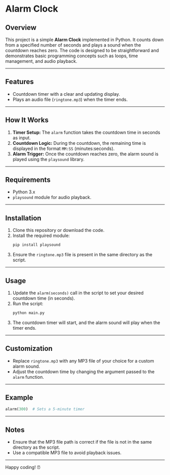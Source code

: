# Alarm Clock

## Overview
This project is a simple **Alarm Clock** implemented in Python. It counts down from a specified number of seconds and plays a sound when the countdown reaches zero. The code is designed to be straightforward and demonstrates basic programming concepts such as loops, time management, and audio playback.

---

## Features
- Countdown timer with a clear and updating display.
- Plays an audio file (`ringtone.mp3`) when the timer ends.

---

## How It Works
1. **Timer Setup:** The `alarm` function takes the countdown time in seconds as input.
2. **Countdown Logic:** During the countdown, the remaining time is displayed in the format `MM:SS` (minutes:seconds).
3. **Alarm Trigger:** Once the countdown reaches zero, the alarm sound is played using the `playsound` library.

---

## Requirements
- Python 3.x
- `playsound` module for audio playback.

---

## Installation
1. Clone this repository or download the code.
2. Install the required module:
   ```bash
   pip install playsound
   ```
3. Ensure the `ringtone.mp3` file is present in the same directory as the script.

---

## Usage
1. Update the `alarm(seconds)` call in the script to set your desired countdown time (in seconds).
2. Run the script:
   ```bash
   python main.py
   ```
3. The countdown timer will start, and the alarm sound will play when the timer ends.

---

## Customization
- Replace `ringtone.mp3` with any MP3 file of your choice for a custom alarm sound.
- Adjust the countdown time by changing the argument passed to the `alarm` function.

---

## Example
```python
alarm(300)  # Sets a 5-minute timer
```

---

## Notes
- Ensure that the MP3 file path is correct if the file is not in the same directory as the script.
- Use a compatible MP3 file to avoid playback issues.

---

Happy coding! ⏰